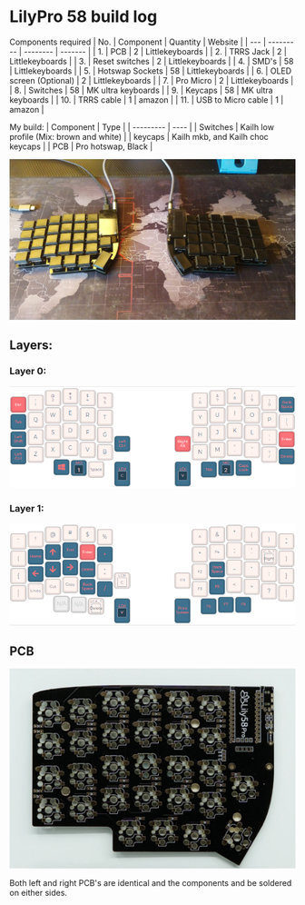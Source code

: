 # LilyPro 58 build log

Components required
| No. | Component | Quantity | Website |
| --- | --------- | -------- | ------- |
| 1. | PCB | 2 | Littlekeyboards |
| 2. | TRRS Jack | 2 | Littlekeyboards |
| 3. | Reset switches | 2 | Littlekeyboards |
| 4. | SMD's | 58 | Littlekeyboards |
| 5. | Hotswap Sockets | 58 | Littlekeyboards |
| 6. | OLED screen (Optional) | 2 | Littlekeyboards |
| 7. | Pro Micro | 2 | Littlekeyboards | 
| 8. | Switches | 58 | MK ultra keyboards |
| 9. | Keycaps | 58 | MK ultra keyboards |
| 10. | TRRS cable | 1 | amazon |
| 11. | USB to Micro cable | 1 | amazon |


My build:
| Component | Type |
| --------- | ---- |
| Switches | Kailh low profile (Mix: brown and white) |
| keycaps | Kailh mkb, and Kailh choc keycaps |
| PCB | Pro hotswap, Black |


![Layer 1](https://github.com/santoshmn26/Lilypro58-build-log/blob/master/Pictures/lily.jpg)

## Layers:

### Layer 0:

![Layer 0](https://github.com/santoshmn26/Lilypro58-build-log/blob/master/Pictures/layer_0.PNG)

### Layer 1:

![Layer 1](https://github.com/santoshmn26/Lilypro58-build-log/blob/master/Pictures/layer_1.PNG)

## PCB
![PCB](https://github.com/santoshmn26/Lilypro58-build-log/blob/master/Pictures/pcb.PNG)

Both left and right PCB's are identical and the components and be soldered on either sides.


